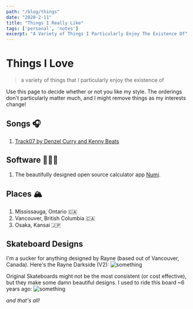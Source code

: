 ```yaml
---
path: "/blog/things"
date: "2020-2-11"
title: "Things I Really Like"
tags: ['personal', 'notes']
excerpt: "A Variety of Things I Particularly Enjoy The Existence Of"
---
```


# Things I Love
> a variety of things that I particularly enjoy the existence of

Use this page to decide whether or not you like my style. The orderings don't particularly matter much, and I might remove things as my interests change!

## Songs 🎧
1. [Track07 by Denzel Curry and Kenny Beats](https://open.spotify.com/track/17Xxp5dtS4GmdGjNZNb5Gk?si=aajMSOIJSRuOALkkfJbMZA)

## Software 👨🏾‍💻
1. The beautifully designed open source calculator app [Numi](https://numi.app/).

## Places 🏔
1. Mississauga, Ontario 🇨🇦
2. Vancouver, British Columbia 🇨🇦
3. Osaka, Kansai 🇯🇵

## Skateboard Designs
I'm a sucker for anything designed by Rayne (based out of Vancouver, Canada). Here's the Rayne Darkside (V2):
![something](https://d3ol6qpodzlgj8.cloudfront.net/cdn/farfuture/urIXGF75Zuz732FXMZHsZVZD3Iqn5fhQO7GAReYntjc/mtime:1497632620/sites/default/files/styles/preview_jpg/public/product-images/Darkside%20V2_0.jpg?itok=TRO1YcIM)

Original Skateboards might not be the most consistent (or cost effective), but they make some damn beautiful designs. I used to ride this board ~6 years ago:
![something](https://cdn.shopify.com/s/files/1/0067/7694/6741/products/Apex-34-Double-Concave-deck_ba3bfc0a-c9f5-490f-bdf4-72f51c4ffdae_900x.jpg?v=1567640278)

*and that's all!*